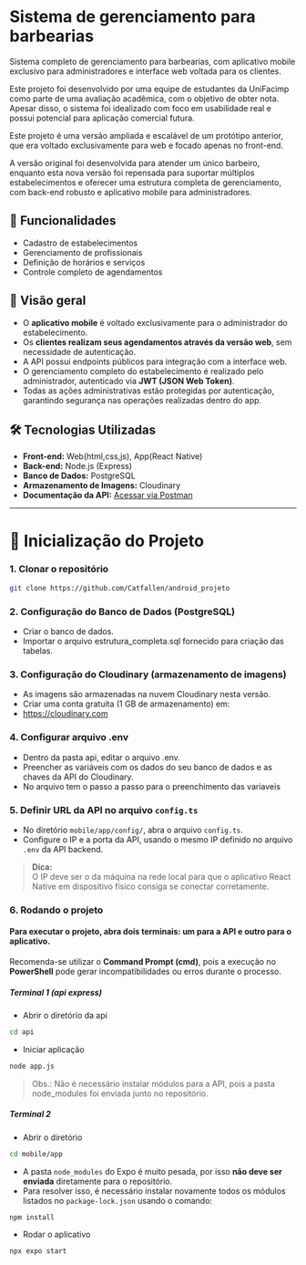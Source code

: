 # Sistema de gerenciamento para barbearias

Sistema completo de gerenciamento para barbearias, com aplicativo mobile exclusivo para administradores e interface web voltada para os clientes.  

Este projeto foi desenvolvido por uma equipe de estudantes da UniFacimp como parte de uma avaliação acadêmica, com o objetivo de obter nota. Apesar disso, o sistema foi idealizado com foco em usabilidade real e possui potencial para aplicação comercial futura.  

Este projeto é uma versão ampliada e escalável de um protótipo anterior, que era voltado exclusivamente para web e focado apenas no front-end.

A versão original foi desenvolvida para atender um único barbeiro, enquanto esta nova versão foi repensada para suportar múltiplos estabelecimentos e oferecer uma estrutura completa de gerenciamento, com back-end robusto e aplicativo mobile para administradores.


## 🧰 Funcionalidades

- Cadastro de estabelecimentos
- Gerenciamento de profissionais
- Definição de horários e serviços
- Controle completo de agendamentos

## 📱 Visão geral

- O **aplicativo mobile** é voltado exclusivamente para o administrador do estabelecimento.
- Os **clientes realizam seus agendamentos através da versão web**, sem necessidade de autenticação.
- A API possui endpoints públicos para integração com a interface web.
- O gerenciamento completo do estabelecimento é realizado pelo administrador, autenticado via **JWT (JSON Web Token)**.
- Todas as ações administrativas estão protegidas por autenticação, garantindo segurança nas operações realizadas dentro do app.

## 🛠️ Tecnologias Utilizadas

- **Front-end:** Web(html,css,js), App(React Native)
- **Back-end:** Node.js (Express)
- **Banco de Dados:** PostgreSQL
- **Armazenamento de Imagens:** Cloudinary
- **Documentação da API:** [Acessar via Postman](link-do-postman-aqui)

---

# 🚀 Inicialização do Projeto

### 1. Clonar o repositório  
```bash
git clone https://github.com/Catfallen/android_projeto
```
### 2. Configuração do Banco de Dados (PostgreSQL)
- Criar o banco de dados.
- Importar o arquivo estrutura_completa.sql fornecido para criação das tabelas.

### 3. Configuração do Cloudinary (armazenamento de imagens)
- As imagens são armazenadas na nuvem Cloudinary nesta versão.
- Criar uma conta gratuita (1 GB de armazenamento) em:
- https://cloudinary.com

### 4. Configurar arquivo .env
- Dentro da pasta api, editar o arquivo .env.
- Preencher as variáveis com os dados do seu banco de dados e as chaves da API do Cloudinary.
- No arquivo tem o passo a passo para o preenchimento das variaveis
### 5. Definir URL da API no arquivo `config.ts`
- No diretório `mobile/app/config/`, abra o arquivo `config.ts`.  
- Configure o IP e a porta da API, usando o mesmo IP definido no arquivo `.env` da API backend.  

> **Dica:**  
> O IP deve ser o da máquina na rede local para que o aplicativo React Native em dispositivo físico consiga se conectar corretamente.

### 6. Rodando o projeto
#### Para executar o projeto, abra **dois terminais**: um para a **API** e outro para o **aplicativo**.  
Recomenda-se utilizar o **Command Prompt (cmd)**, pois a execução no **PowerShell** pode gerar incompatibilidades ou erros durante o processo.
##### Terminal 1 (api express)
- Abrir o diretório da api
```bash
cd api
```
- Iniciar aplicação
```bash
node app.js
```
> Obs.: Não é necessário instalar módulos para a API, pois a pasta node_modules foi enviada junto no repositório.

##### Terminal 2
- Abrir o diretório
```bash
cd mobile/app
```
- A pasta `node_modules` do Expo é muito pesada, por isso **não deve ser enviada** diretamente para o repositório.
- Para resolver isso, é necessário instalar novamente todos os módulos listados no `package-lock.json` usando o comando:
```bash
npm install
```
- Rodar o aplicativo
```bash
npx expo start
```
